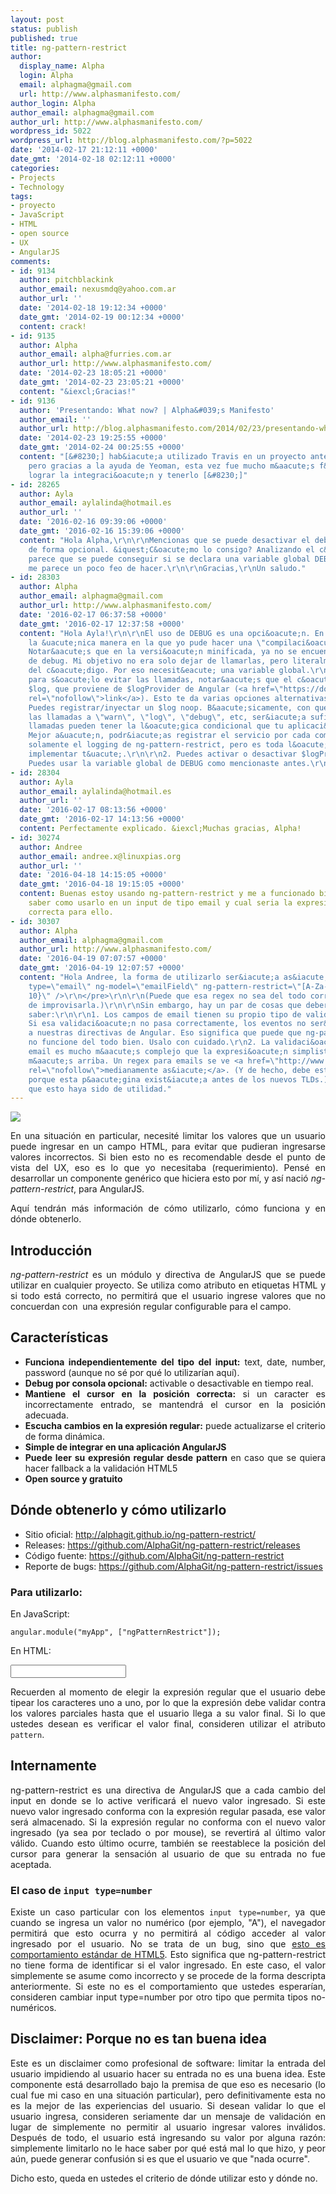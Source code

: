 ```yaml
---
layout: post
status: publish
published: true
title: ng-pattern-restrict
author:
  display_name: Alpha
  login: Alpha
  email: alphagma@gmail.com
  url: http://www.alphasmanifesto.com/
author_login: Alpha
author_email: alphagma@gmail.com
author_url: http://www.alphasmanifesto.com/
wordpress_id: 5022
wordpress_url: http://blog.alphasmanifesto.com/?p=5022
date: '2014-02-17 21:12:11 +0000'
date_gmt: '2014-02-18 02:12:11 +0000'
categories:
- Projects
- Technology
tags:
- proyecto
- JavaScript
- HTML
- open source
- UX
- AngularJS
comments:
- id: 9134
  author: pitchblackink
  author_email: nexusmdq@yahoo.com.ar
  author_url: ''
  date: '2014-02-18 19:12:34 +0000'
  date_gmt: '2014-02-19 00:12:34 +0000'
  content: crack!
- id: 9135
  author: Alpha
  author_email: alpha@furries.com.ar
  author_url: http://www.alphasmanifesto.com/
  date: '2014-02-23 18:05:21 +0000'
  date_gmt: '2014-02-23 23:05:21 +0000'
  content: "&iexcl;Gracias!"
- id: 9136
  author: 'Presentando: What now? | Alpha&#039;s Manifesto'
  author_email: ''
  author_url: http://blog.alphasmanifesto.com/2014/02/23/presentando-what-now/
  date: '2014-02-23 19:25:55 +0000'
  date_gmt: '2014-02-24 00:25:55 +0000'
  content: "[&#8230;] hab&iacute;a utilizado Travis en un proyecto anterior, en ng-pattern-restrict,
    pero gracias a la ayuda de Yeoman, esta vez fue mucho m&aacute;s f&aacute;cil
    lograr la integraci&oacute;n y tenerlo [&#8230;]"
- id: 28265
  author: Ayla
  author_email: aylalinda@hotmail.es
  author_url: ''
  date: '2016-02-16 09:39:06 +0000'
  date_gmt: '2016-02-16 15:39:06 +0000'
  content: "Hola Alpha,\r\n\r\nMencionas que se puede desactivar el debug por consola
    de forma opcional. &iquest;C&oacute;mo lo consigo? Analizando el c&oacute;digo
    parece que se puede conseguir si se declara una variable global DEBUG, pero eso
    me parece un poco feo de hacer.\r\n\r\nGracias,\r\nUn saludo."
- id: 28303
  author: Alpha
  author_email: alphagma@gmail.com
  author_url: http://www.alphasmanifesto.com/
  date: '2016-02-17 06:37:58 +0000'
  date_gmt: '2016-02-17 12:37:58 +0000'
  content: "Hola Ayla!\r\n\r\nEl uso de DEBUG es una opci&oacute;n. En mi caso, fue
    la &uacute;nica manera en la que yo pude hacer una \"compilaci&oacute;n condicional\".
    Notar&aacute;s que en la versi&oacute;n minificada, ya no se encuentran las instrucciones
    de debug. Mi objetivo no era solo dejar de llamarlas, pero literalmente quitarlas
    del c&oacute;digo. Por eso necesit&eacute; una variable global.\r\n\r\nSin embargo,
    para s&oacute;lo evitar las llamadas, notar&aacute;s que el c&oacute;digo usa
    $log, que proviene de $logProvider de Angular (<a href=\"https://docs.angularjs.org/api/ng/service/$log\"
    rel=\"nofollow\">link</a>). Esto te da varias opciones alternativas:\r\n\r\n1.
    Puedes registrar/inyectar un $log noop. B&aacute;sicamente, con que implemente
    las llamadas a \"warn\", \"log\", \"debug\", etc, ser&iacute;a suficiente. Esas
    llamadas pueden tener la l&oacute;gica condicional que tu aplicaci&oacute;n utilice.
    Mejor a&uacute;n, podr&iacute;as registrar el servicio por cada componente y apagar
    solamente el logging de ng-pattern-restrict, pero es toda l&oacute;gica que deber&iacute;as
    implementar t&uacute;.\r\n\r\n2. Puedes activar o desactivar $logProvider.debugEnabled.\r\n\r\n3.
    Puedes usar la variable global de DEBUG como mencionaste antes.\r\n\r\n&iexcl;Saludos!"
- id: 28304
  author: Ayla
  author_email: aylalinda@hotmail.es
  author_url: ''
  date: '2016-02-17 08:13:56 +0000'
  date_gmt: '2016-02-17 14:13:56 +0000'
  content: Perfectamente explicado. &iexcl;Muchas gracias, Alpha!
- id: 30274
  author: Andree
  author_email: andree.x@linuxpias.org
  author_url: ''
  date: '2016-04-18 14:15:05 +0000'
  date_gmt: '2016-04-18 19:15:05 +0000'
  content: Buenas estoy usando ng-pattern-restrict y me a funcionado bien, pero quisiera
    saber como usarlo en un input de tipo email y cual seria la expresi&oacute;n regular
    correcta para ello.
- id: 30307
  author: Alpha
  author_email: alphagma@gmail.com
  author_url: http://www.alphasmanifesto.com/
  date: '2016-04-19 07:07:57 +0000'
  date_gmt: '2016-04-19 12:07:57 +0000'
  content: "Hola Andree, la forma de utilizarlo ser&iacute;a as&iacute;:\r\n\r\n<pre>\r\n<input
    type=\"email\" ng-model=\"emailField\" ng-pattern-restrict=\"[A-Za-z0-9\\-_+]*@?[A-Za-z0-9\\-_+]*\\.?[A-Za-z]{0,
    10}\" />\r\n</pre>\r\n\r\n(Puede que esa regex no sea del todo correcta, acabo
    de improvisarla.)\r\n\r\nSin embargo, hay un par de cosas que deber&iacute;as
    saber:\r\n\r\n1. Los campos de email tienen su propio tipo de validaci&oacute;n.
    Si esa validaci&oacute;n no pasa correctamente, los eventos no ser&aacute;n llevados
    a nuestras directivas de Angular. Eso significa que puede que ng-pattern-restrict
    no funcione del todo bien. Usalo con cuidado.\r\n2. La validaci&oacute;n de un
    email es mucho m&aacute;s complejo que la expresi&oacute;n simplista que escrib&iacute;
    m&aacute;s arriba. Un regex para emails se ve <a href=\"http://www.ex-parrot.com/pdw/Mail-RFC822-Address.html\"
    rel=\"nofollow\">medianamente as&iacute;</a>. (Y de hecho, debe estar desactualizado
    porque esta p&aacute;gina exist&iacute;a antes de los nuevos TLDs.)\r\n\r\nEspero
    que esto haya sido de utilidad."
---
```


![](/assets/ng-pattern-restrict.png)

<p style="text-align: justify;">En una situaci&oacute;n en particular, necesit&eacute; limitar los valores que un usuario puede ingresar en un campo HTML, para evitar que pudieran ingresarse valores incorrectos. Si bien esto no es recomendable desde el punto de vista del UX, eso es lo que yo necesitaba (requerimiento). Pens&eacute; en desarrollar un componente gen&eacute;rico que hiciera esto por m&iacute;, y as&iacute; naci&oacute; <em>ng-pattern-restrict</em>, para AngularJS.</p>
<p style="text-align: justify;">Aqu&iacute; tendr&aacute;n m&aacute;s informaci&oacute;n de c&oacute;mo utilizarlo, c&oacute;mo funciona y en d&oacute;nde obtenerlo.</p>
<p style="text-align: justify;"><!--more--></p>
<h2>Introducci&oacute;n</h2>
<p style="text-align: justify;"><em>ng-pattern-restrict</em> es un m&oacute;dulo y directiva de AngularJS que se puede utilizar en cualquier proyecto. Se utiliza como atributo en etiquetas HTML y si todo est&aacute; correcto, no permitir&aacute; que el usuario ingrese valores que no concuerdan con &nbsp;una expresi&oacute;n regular configurable para el campo.</p>
<h2>Caracter&iacute;sticas</h2>
<ul>
<li style="text-align: justify;"><strong>Funciona independientemente del tipo del input:</strong> text, date, number, password (aunque no s&eacute; por qu&eacute; lo utilizar&iacute;an aqu&iacute;).</li>
<li style="text-align: justify;"><strong>Debug por consola opcional:</strong> activable o desactivable en tiempo real.</li>
<li style="text-align: justify;"><strong>Mantiene el cursor en la posici&oacute;n correcta:</strong>&nbsp;si un caracter es incorrectamente entrado, se mantendr&aacute; el cursor en la posici&oacute;n adecuada.</li>
<li style="text-align: justify;"><strong>Escucha cambios en la expresi&oacute;n regular:</strong> puede actualizarse el criterio de forma din&aacute;mica.</li>
<li style="text-align: justify;"><strong>Simple de integrar en una aplicaci&oacute;n AngularJS</strong></li>
<li style="text-align: justify;"><strong>Puede leer su expresi&oacute;n regular desde pattern</strong> en caso que se quiera hacer fallback a la validaci&oacute;n HTML5</li>
<li style="text-align: justify;"><strong>Open source y gratuito</strong></li>
</ul>
<h2>D&oacute;nde obtenerlo y c&oacute;mo utilizarlo</h2>
<ul>
<li style="text-align: justify;">Sitio oficial:&nbsp;<a href="http://alphagit.github.io/ng-pattern-restrict/">http://alphagit.github.io/ng-pattern-restrict/</a></li>
<li style="text-align: justify;">Releases:&nbsp;<a href="https://github.com/AlphaGit/ng-pattern-restrict/releases">https://github.com/AlphaGit/ng-pattern-restrict/releases</a></li>
<li style="text-align: justify;">C&oacute;digo fuente:&nbsp;<a href="https://github.com/AlphaGit/ng-pattern-restrict">https://github.com/AlphaGit/ng-pattern-restrict</a></li>
<li style="text-align: justify;">Reporte de bugs:&nbsp;<a href="https://github.com/AlphaGit/ng-pattern-restrict/issues">https://github.com/AlphaGit/ng-pattern-restrict/issues</a></li>
</ul>
<h3>Para utilizarlo:</h3>
<p style="text-align: justify;">En JavaScript:</p>
<p><code>angular.module("myApp", ["ngPatternRestrict"]);</code></p>
<p style="text-align: justify;">En HTML:</p>
<p><code><input name="twoDecimals" type="text" ng-pattern-restrict="^\d+(\.\d{0,2})?$" /></code></p>
<p style="text-align: justify;">Recuerden al momento de elegir la expresi&oacute;n regular que el usuario debe tipear los caracteres uno a uno, por lo que la expresi&oacute;n debe validar contra los valores parciales hasta que el usuario llega a su valor final. Si lo que ustedes desean es verificar el valor final, consideren utilizar el atributo <code>pattern</code>.</p>
<h2>Internamente</h2>
<p style="text-align: justify;">ng-pattern-restrict es una directiva de AngularJS que a cada cambio del input en donde se lo active verificar&aacute; el nuevo valor ingresado. Si este nuevo valor ingresado conforma con la expresi&oacute;n regular pasada, ese valor ser&aacute; almacenado. Si la expresi&oacute;n regular no conforma con el nuevo valor ingresado (ya sea por teclado o por mouse), se revertir&aacute; al &uacute;ltimo valor v&aacute;lido. Cuando esto &uacute;ltimo ocurre, tambi&eacute;n se reestablece la posici&oacute;n del cursor para generar la sensaci&oacute;n al usuario de que su entrada no fue aceptada.</p>
<h3 style="text-align: justify;">El caso de <code>input type=number</code></h3>
<p style="text-align: justify;">Existe un caso particular con los elementos <code>input type=number</code>, ya que cuando se ingresa un valor no num&eacute;rico (por ejemplo, "A"), el navegador permitir&aacute; que esto ocurra y no permitir&aacute; al c&oacute;digo acceder al valor ingresado por el usuario. No se trata de un bug, sino que <a href="http://www.whatwg.org/specs/web-apps/current-work/multipage/states-of-the-type-attribute.html#number-state-(type=number)">esto es comportamiento est&aacute;ndar de HTML5</a>. Esto significa que ng-pattern-restrict no tiene forma de identificar si el valor ingresado. En este caso, el valor simplemente se asume como incorrecto y se procede de la forma descripta anteriormente. Si este no es el comportamiento que ustedes esperar&iacute;an, consideren cambiar input type=number por otro tipo que permita tipos no-num&eacute;ricos.</p>
<h2>Disclaimer: Porque no es tan buena idea</h2>
<p style="text-align: justify;">Este es un disclaimer como profesional de software: limitar la entrada del usuario impidiendo al usuario hacer su entrada no es una buena idea. Este componente est&aacute; desarrollado bajo la premisa de que eso es necesario (lo cual fue mi caso en una situaci&oacute;n particular), pero definitivamente esta no es la mejor de las experiencias del usuario. Si desean validar lo que el usuario ingresa, consideren seriamente dar un mensaje de validaci&oacute;n en lugar de simplemente no permitir al usuario ingresar valores inv&aacute;lidos. Despu&eacute;s de todo, el usuario est&aacute; ingresando su valor por alguna raz&oacute;n: simplemente limitarlo no le hace saber por qu&eacute; est&aacute; mal lo que hizo, y peor a&uacute;n, puede generar confusi&oacute;n si es que el usuario ve que "nada ocurre".</p>
<p style="text-align: justify;">Dicho esto, queda en ustedes el criterio de d&oacute;nde utilizar esto y d&oacute;nde no.</p>
